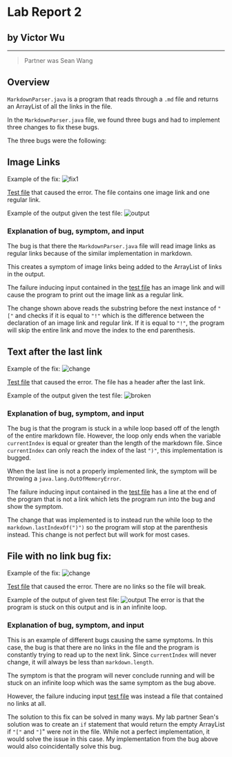 # Lab Report 2 
## by Victor Wu
---
>Partner was Sean Wang

## **Overview**
`MarkdownParser.java` is a program that reads through a `.md` file and returns an ArrayList of all the links in the file. 

In the `MarkdownParser.java` file, we found three bugs and had to implement three changes to fix these bugs.

The three bugs were the following:

## **Image Links**
Example of the fix:
![fix1](https://raw.githubusercontent.com/vjwuUCSD/cse15l-lab-reports/main/LabReport2/Screen%20Shot%202022-04-24%20at%207.12.48%20PM.png)

[Test file](https://github.com/vjwuUCSD/markdown-parser/blob/6fd140a80f2225a18bf3fc9f5d86638bf9bb4fe2/test2-file.md?plain=1) that caused the error. The file contains one image link and one regular link.

Example of the output given the test file:
![output](https://raw.githubusercontent.com/vjwuUCSD/cse15l-lab-reports/main/LabReport2/Screen%20Shot%202022-04-24%20at%208.24.01%20PM.png)

### **Explanation of bug, symptom, and input**

The bug is that there the `MarkdownParser.java` file will read image links as regular links because of the similar implementation in markdown. 

This creates a symptom of image links being added to the ArrayList of links in the output. 

The failure inducing input contained in the [test file](https://github.com/vjwuUCSD/markdown-parser/blob/6fd140a80f2225a18bf3fc9f5d86638bf9bb4fe2/test2-file.md?plain=1) has an image link and will cause the program to print out the image link as a regular link. 

The change shown above reads the substring before the next instance of `"["` and checks if it is equal to `"!"` which is the difference between the declaration of an image link and regular link. If it is equal to `"!"`, the program will skip the entire link and move the index to the end parenthesis.

## **Text after the last link**

Example of the fix:
![change](https://raw.githubusercontent.com/vjwuUCSD/cse15l-lab-reports/main/LabReport2/Screen%20Shot%202022-04-24%20at%208.55.50%20PM.png)

[Test file](https://github.com/vjwuUCSD/markdown-parser/blob/7806b22acdf41e0f9153f9389279ffd4ce432c41/test3-file.md?plain=1) that caused the error. The file has a header after the last link.

Example of the output given the test file:
![broken](https://raw.githubusercontent.com/vjwuUCSD/cse15l-lab-reports/main/LabReport2/Screen%20Shot%202022-04-24%20at%209.01.34%20PM.png)
### **Explanation of bug, symptom, and input**
The bug is that the program is stuck in a while loop based off of the length of the entire markdown file. However, the loop only ends when the variable `currentIndex` is equal or greater than the length of the markdown file. Since `currentIndex` can only reach the index of the last `")"`, this implementation is bugged.

When the last line is not a properly implemented link, the symptom will be throwing a `java.lang.OutOfMemoryError`.

The failure inducing input contained in the [test file](https://github.com/vjwuUCSD/markdown-parser/blob/7806b22acdf41e0f9153f9389279ffd4ce432c41/test3-file.md?plain=1) has a line at the end of the program that is not a link which lets the program run into the bug and show the symptom.

The change that was implemented is to instead run the while loop to the `markdown.lastIndexOf(")")` so the program will stop at the parenthesis instead. This change is not perfect but will work for most cases.

## **File with no link bug fix:**

Example of the fix:
![change](https://raw.githubusercontent.com/vjwuUCSD/cse15l-lab-reports/main/LabReport2/Screen%20Shot%202022-04-24%20at%209.16.46%20PM.png)

[Test file](https://github.com/vjwuUCSD/markdown-parser/blob/main/my%20test%20files/test4-file.md?plain=1) that caused the error. There are no links so the file will break.

Example of the output of given test file:
![output](https://raw.githubusercontent.com/vjwuUCSD/cse15l-lab-reports/main/LabReport2/Screen%20Shot%202022-04-24%20at%209.32.14%20PM.png)
The error is that the program is stuck on this output and is in an infinite loop.

### **Explanation of bug, symptom, and input**

This is an example of different bugs causing the same symptoms. In this case, the bug is that there are no links in the file and the program is constantly trying to read up to the next link. Since `currentIndex` will never change, it will always be less than `markdown.length`.

The symptom is that the program will never conclude running and will be stuck on an infinite loop which was the same symptom as the bug above. 

However, the failure inducing input [test file](https://github.com/vjwuUCSD/markdown-parser/blob/main/my%20test%20files/test4-file.md?plain=1) was instead a file that contained no links at all. 

The solution to this fix can be solved in many ways. My lab partner Sean's solution was to create an `if` statement that would return the empty ArrayList if `"["` and `"]`" were not in the file. While not a perfect implementation, it would solve the issue in this case. My implementation from the bug above would also coincidentally solve this bug.


